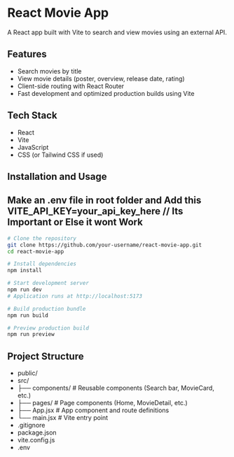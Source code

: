 # React Movie App

A React app built with Vite to search and view movies using an external API.

## Features

- Search movies by title
- View movie details (poster, overview, release date, rating)
- Client-side routing with React Router
- Fast development and optimized production builds using Vite

## Tech Stack

- React
- Vite
- JavaScript
- CSS (or Tailwind CSS if used)

## Installation and Usage
## Make an .env file in root folder and Add this VITE_API_KEY=your_api_key_here // Its Important or Else it wont Work

```bash
# Clone the repository
git clone https://github.com/your-username/react-movie-app.git
cd react-movie-app

# Install dependencies
npm install

# Start development server
npm run dev
# Application runs at http://localhost:5173

# Build production bundle
npm run build

# Preview production build
npm run preview

```

## Project Structure
- public/
- src/
- ├── components/   # Reusable components (Search bar, MovieCard, etc.)
- ├── pages/        # Page components (Home, MovieDetail, etc.)
- ├── App.jsx       # App component and route definitions
- └── main.jsx      # Vite entry point
- .gitignore
- package.json
- vite.config.js
- .env
